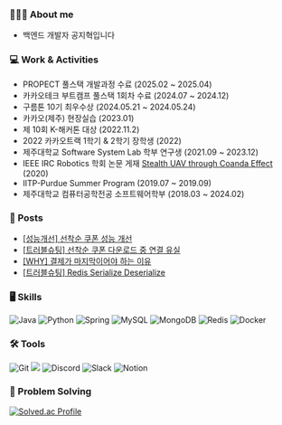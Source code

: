 ### 🧑🏻‍💻 About me
- 백엔드 개발자 공지혁입니다
<!--
- 좋은 코드는 읽기 쉬운 코드라고 생각하며, 항상 깨끗하고 유지보수하기 쉬운 코드를 작성하기 위해 노력합니다.
-->

### **💻 Work & Activities**
- PROPECT 풀스택 개발과정 수료 (2025.02 ~ 2025.04)
- 카카오테크 부트캠프 풀스택 1회차 수료 (2024.07 ~ 2024.12)
- 구름톤 10기 최우수상 (2024.05.21 ~ 2024.05.24)
- 카카오(제주) 현장실습 (2023.01)
- 제 10회 K-해커톤 대상 (2022.11.2)
- 2022 카카오트랙 1학기 & 2학기 장학생 (2022)
- 제주대학교 Software System Lab 학부 연구생 (2021.09 ~ 2023.12)
- IEEE IRC Robotics 학회 논문 게재 [Stealth UAV through Coanda Effect](https://arxiv.org/abs/2005.14629) (2020)
- IITP-Purdue Summer Program (2019.07 ~ 2019.09)
- 제주대학교 컴퓨터공학전공 소프트웨어학부 (2018.03 ~ 2024.02)

### 📝 Posts
- [[성능개선] 선착순 쿠폰 성능 개선](https://github.com/2025whynot/sellect_server/wiki/%5B%EC%84%B1%EB%8A%A5%EA%B0%9C%EC%84%A0%5D-%EC%84%A0%EC%B0%A9%EC%88%9C-%EC%BF%A0%ED%8F%B0-%EC%84%B1%EB%8A%A5-%EA%B0%9C%EC%84%A0)  
- [[트러블슈팅] 선착순 쿠폰 다운로드 중 연결 유실](https://github.com/2025whynot/sellect_server/wiki/%5B%ED%8A%B8%EB%9F%AC%EB%B8%94%EC%8A%88%ED%8C%85%5D-%EC%84%A0%EC%B0%A9%EC%88%9C-%EC%BF%A0%ED%8F%B0-%EB%8B%A4%EC%9A%B4%EB%A1%9C%EB%93%9C-%EC%A4%91-%EC%97%B0%EA%B2%B0-%EC%9C%A0%EC%8B%A4)  
- [[WHY] 결제가 마지막이어야 하는 이유
](https://github.com/2025whynot/sellect_server/wiki/%5BWHY%5D-%EA%B2%B0%EC%A0%9C%EA%B0%80-%EB%A7%88%EC%A7%80%EB%A7%89%EC%9D%B4%EC%96%B4%EC%95%BC-%ED%95%98%EB%8A%94-%EC%9D%B4%EC%9C%A0)
- [[트러블슈팅] Redis Serialize Deserialize](https://github.com/tasty-savings/ts-back/wiki/Redis-Serialize-DeSerialize)

### 🖥️ Skills

![Java](https://img.shields.io/badge/java-%23ED8B00.svg?style=for-the-badge&logo=openjdk&logoColor=white)
![Python](https://img.shields.io/badge/python-3670A0?style=for-the-badge&logo=python&logoColor=ffdd54)
![Spring](https://img.shields.io/badge/spring-%236DB33F.svg?style=for-the-badge&logo=spring&logoColor=white)
![MySQL](https://img.shields.io/badge/mysql-4479A1.svg?style=for-the-badge&logo=mysql&logoColor=white)
![MongoDB](https://img.shields.io/badge/MongoDB-%234ea94b.svg?style=for-the-badge&logo=mongodb&logoColor=white)
![Redis](https://img.shields.io/badge/redis-%23DD0031.svg?style=for-the-badge&logo=redis&logoColor=white)
![Docker](https://img.shields.io/badge/docker-%230db7ed.svg?style=for-the-badge&logo=docker&logoColor=white)


### **🛠️ Tools**

![Git](https://img.shields.io/badge/git-%23F05033.svg?style=for-the-badge&logo=git&logoColor=white)
<img src="https://img.shields.io/badge/github-181717?style=for-the-badge&logo=github&logoColor=white">
![Discord](https://img.shields.io/badge/Discord-%235865F2.svg?style=for-the-badge&logo=discord&logoColor=white)
![Slack](https://img.shields.io/badge/Slack-4A154B?style=for-the-badge&logo=slack&logoColor=white)
![Notion](https://img.shields.io/badge/Notion-%23000000.svg?style=for-the-badge&logo=notion&logoColor=white)



### 📝 Problem Solving

[![Solved.ac Profile](http://mazassumnida.wtf/api/v2/generate_badge?boj=kongji4092)](https://solved.ac/profile/kongji4092/)

<!--
**Kongji82/Kongji82** is a ✨ _special_ ✨ repository because its `README.md` (this file) appears on your GitHub profile.

Here are some ideas to get you started:

- 🔭 I’m currently working on ...
- 🌱 I’m currently learning ...
- 👯 I’m looking to collaborate on ...
- 🤔 I’m looking for help with ...
- 💬 Ask me about ...
- 📫 How to reach me: ...
- 😄 Pronouns: ...
- ⚡ Fun fact: ...
-->
